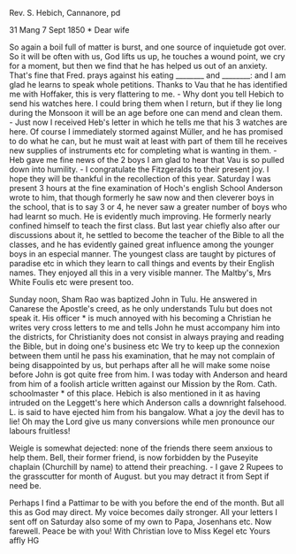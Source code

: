 Rev. S. Hebich, Cannanore, pd

31 Mang 7 Sept 1850
 <Saturday>*
Dear wife

So again a boil full of matter is burst, and one source of inquietude got over. So it will be often with us, God lifts us up, he touches a wound point, we cry for a moment, but then we find that he has helped us out of an anxiety. That's fine that Fred. prays against his eating ________ and ________: and I am glad he learns to speak whole petitions. Thanks to Vau that he has identified me with Hoffaker, this is very flattering to me. - Why dont you tell Hebich to send his watches here. I could bring them when I return, but if they lie long during the Monsoon it will be an age before one can mend and clean them. - Just now I received Heb's letter in which he tells me that his 3 watches are here. Of course I immediately stormed against Müller, and he has promised to do what he can, but he must wait at least with part of them till he receives new supplies of instruments etc for completing what is wanting in them. - Heb gave me fine news of the 2 boys I am glad to hear that Vau is so pulled down into humility. - I congratulate the Fitzgeralds to their present joy. I hope they will be thankful in the recollection of this year. Saturday I was present 3 hours at the fine examination of Hoch's english School Anderson wrote to him, that though formerly he saw now and then cleverer boys in the school, that is to say 3 or 4, he never saw a greater number of boys who had learnt so much. He is evidently much improving. He formerly nearly confined himself to teach the first class. But last year chiefly also after our discussions about it, he settled to become the teacher of the Bible to all the classes, and he has evidently gained great influence among the younger boys in an especial manner. The youngest class are taught by pictures of paradise etc in which they learn to call things and events by their English names. They enjoyed all this in a very visible manner. The Maltby's, Mrs White Foulis etc were present too.

Sunday noon, Sham Rao was baptized John in Tulu. He answered in Canarese the Apostle's creed, as he only understands Tulu but does not speak it. His officer <Searle>* is much annoyed with his becoming a Christian he writes very cross letters to me and tells John he must accompany him into the districts, for Christianity does not consist in always praying and reading the Bible, but in doing one's business etc We try to keep up the connexion between them until he pass his examination, that he may not complain of being disappointed by us, but perhaps after all he will make some noise before John is got quite free from him. I was today with Anderson and heard from him of a foolish article written against our Mission by the Rom. Cath. schoolmaster <Fitzgerald>* of this place. Hebich is also mentioned in it as having intruded on the Leggett's here which Anderson calls a downright falsehood. L. is said to have ejected him from his bangalow. What a joy the devil has to lie! Oh may the Lord give us many conversions while men pronounce our labours fruitless!

Weigle is somewhat dejected: none of the friends there seem anxious to help them. Bell, their former friend, is now forbidden by the Puseyite chaplain (Churchill by name) to attend their preaching. - I gave 2 Rupees to the grasscutter for month of August. but you may detract it from Sept if need be.

Perhaps I find a Pattimar to be with you before the end of the month. But all this as God may direct. My voice becomes daily stronger. All your letters I sent off on Saturday also some of my own to Papa, Josenhans etc. Now farewell. Peace be with you! With Christian love to Miss Kegel etc  Yours affly HG

